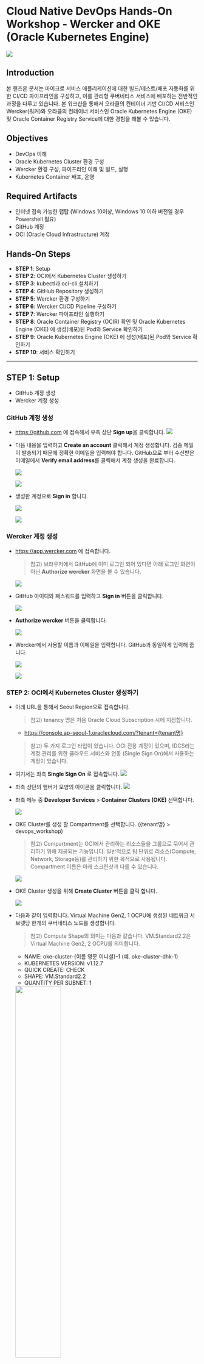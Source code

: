 # Cloud Native DevOps Hands-On Workshop - Wercker and OKE (Oracle Kubernetes Engine)

![](images/header.png)

## Introduction
본 핸즈온 문서는 마이크로 서비스 애플리케이션에 대한 빌드/테스트/배포 자동화를 위한 CI/CD 파이프라인을 구성하고, 이를 관리형 쿠버네티스 서비스에 배포하는 전반적인 과정을 다루고 있습니다. 본 워크샵을 통해서 오라클의 컨테이너 기반 CI/CD 서비스인 Wercker(워커)와 오라클의 컨테이너 서비스인 Oracle Kubernetes Engine (OKE) 및 Oracle Container Registry Service에 대한 경험을 해볼 수 있습니다. 

## Objectives
* DevOps 이해
* Oracle Kubernetes Cluster 환경 구성
* Wercker 환경 구성, 파이프라인 이해 및 빌드, 실행
* Kubernetes Container 배포, 운영

## Required Artifacts
* 인터넷 접속 가능한 랩탑 (Windows 10이상, Windows 10 이하 버전일 경우 Powershell 필요)
* GitHub 계정
* OCI (Oracle Cloud Infrastructure) 계정

## Hands-On Steps

* **STEP 1**: Setup  
* **STEP 2**: OCI에서 Kubernetes Cluster 생성하기  
* **STEP 3**: kubectl과 oci-cli 설치하기  
* **STEP 4**: GitHub Repository 생성하기  
* **STEP 5**: Wercker 환경 구성하기  
* **STEP 6**: Wercker CI/CD Pipeline 구성하기  
* **STEP 7**: Wercker 파이프라인 실행하기  
* **STEP 8**: Oracle Container Registry (OCIR) 확인 및 Oracle Kubernetes Engine (OKE) 에 생성(배포)된 Pod와 Service 확인하기  
* **STEP 9**: Oracle Kubernetes Engine (OKE) 에 생성(배포)된 Pod와 Service 확인하기  
* **STEP 10**: 서비스 확인하기

***

## **STEP 1**: Setup
* GitHub 계정 생성
* Wercker 계정 생성

### GitHub 계정 생성
* https://github.com 에 접속해서 우측 상단 **Sign up**을 클릭합니다.
![](images/github_signup.png)

* 다음 내용을 입력하고 **Create an account** 클릭해서 계정 생성합니다. 검증 메일이 발송되기 때문에 정확한 이메일을 입력해야 합니다. GitHub으로 부터 수신받은 이메일에서 **Verify email address**를 클릭해서 계정 생성을 완료합니다.

    ![](images/github_create_account.png)

    ![](images/github_verify_email.png)

* 생성한 계정으로 **Sign in** 합니다.

    ![](images/github_signin.png)

    ![](images/github_login.png)
    
### Wercker 계정 생성
* https://app.wercker.com 에 접속합니다.
    > 참고) 브라우저에서 GitHub에 이미 로그인 되어 있다면 아래 로그인 화면이 아닌 **Authorize wercker** 화면을 볼 수 있습니다.

    ![](images/wercker_login_with_github.png)

* GitHub 아이디와 패스워드를 입력하고 **Sign in** 버튼을 클릭합니다.

    ![](images/wercker_login_with_github_2.png)
    
* **Authorize wercker** 버튼을 클릭합니다.

    ![](images/wercker_login_with_github_3.png)

* Wercker에서 사용할 이름과 이메일을 입력합니다. GitHub과 동일하게 입력해 줍니다.

    ![](images/wercker_login_with_github_4.png)

    ![](images/wercker_login.png)

### **STEP 2**: OCI에서 Kubernetes Cluster 생성하기
* 아래 URL을 통해서 Seoul Region으로 접속합니다.
    > 참고) tenancy 명은 처음 Oracle Cloud Subscription 시에 지정합니다.

    * https://console.ap-seoul-1.oraclecloud.com/?tenant={tenant명}

    > 참고) 두 가지 로그인 타입이 있습니다. OCI 전용 계정이 있으며, IDCS라는 계정 관리를 위한 클라우드 서비스와 연동 (Single Sign On)해서 사용하는 계정이 있습니다.

* 여기서는 좌측 **Single Sign On** 로 접속합니다.
    ![](images/oci-login.png)

* 좌측 상단의 햄버거 모양의 아이콘을 클릭합니다.
    ![](images/oci-console.png)

* 좌측 메뉴 중 **Developer Services** > **Container Clusters (OKE)** 선택합니다.

    ![](images/oci-menu-oke.png)

* OKE Cluster를 생성 할 Compartment를 선택합니다. ({tenant명} > devops_workshop)
    > 참고) Compartment는 OCI에서 관리하는 리소스들을 그룹으로 묶어서 관리하기 위해 제공되는 기능입니다. 일반적으로 팀 단위로 리소스(Compute, Network, Storage등)를 관리하기 위한 목적으로 사용됩니다. Compartment 이름은 아래 스크린샷과 다를 수 있습니다.

    ![](images/oci-create-oke-cluster-compartment.png)

* OKE Cluster 생성을 위해 **Create Cluster** 버튼을 클릭 합니다.

    ![](images/oci-create-oke-cluster.png)

* 다음과 같이 입력합니다. Virtual Machine Gen2, 1 OCPU에 생성된 네트워크 서브넷당 한개의 쿠버네티스 노드를 생성합니다.
    > 참고) Compute Shape의 의미는 다음과 같습니다. VM.Standard2.2은 Virtual Machine Gen2, 2 OCPU를 의미합니다.
    
    * NAME: oke-cluster-{이름 영문 이니셜}-1 (예. oke-cluster-dhk-1)
    * KUBERNETES VERSION: v1.12.7
    * QUICK CREATE: CHECK
    * SHAPE: VM.Standard2.2
    * QUANTITY PER SUBNET: 1

    <img src="images/oci-create-oke-cluster-creation.png" width="50%">

* 정상적으로 완료되면 노드의 상태가 ACTIVE 상태가 됩니다. (대략 5~10분 소요)
  
  **생성 진행 과정**  
    ![](images/oci-oke-cluster-created.png)
    
  **ACTIVE 상태의 노드**  
    <img src="images/oci-created-oke-cluster.png" width="50%">

### **STEP 3**: kubectl과 oci-cli 설치하기
* **Oracle Kubernetes Engine**과 **Oracle Cloud Infrastructure** 관리, 컨트롤하기 위한 CLI (Command Line Tool)인 kubectl과 oci-cli 설치를 합니다. kubectl은 curl을 통해서 다운로드 받을 수 있지만, 아래 링크를 통해서도 다운로드 받을 수 있습니다. c:\oracle 폴더를 만들고 하위에 다운로드 받습니다.

    https://objectstorage.ap-seoul-1.oraclecloud.com/p/4XtmAEN_tm_kBuVAhWolpal_nkZyIelvgpa5ctqyKFI/n/cnaalj48pxik/b/bucket-20190707-2121/o/kubectl.exe

    > 참고) kubectl 직접 설치를 하고 싶으면 아래 curl 명령어를 통해 설치 가능합니다. 다만, curl 명령어는 Windows Prompt (cmd)에서 실행 합니다. (PowerShell 에서는 옵션이 다름)
    > ```
    > curl -LO https://storage.googleapis.com/kubernetes-release/> release/v1.15.0/bin/windows/amd64/kubectl.exe
    > ```

* 클라이언트에서 OKE 접속을 위한 kubeconfig 파일을 만드는 과정입니다. kubeconfig 파일 생성하는 과정은 OCI의 OKE Cluster 화면에서 Access **Kubeconfig** 버튼을 클릭하면 확인할 수 있습니다.

    **Access Kubeconfig 버튼** 
    ![](images/oci-oke-access-kubeconfig-1.png)

    **Kubeconfig 생성 과정**
    ![](images/oci-oke-access-kubeconfig-2.png)

    **!!! 위 내용은 oci-cli 설치 후 실행할 내용이므로 메모합니다.**

* kubeconfig 파일 생성을 위해서 우선 **oci-cli** 설치를 진행합니다. 먼저, Windows 좌측 하단의 검색 버튼을 클릭하고 **PowerShell**을 입력한 후 **Windows PowerShell**을 관리자 모드(중요)로 실행합니다.

    <img src="images/windows-search-powershell.png" width="50%">

    ![](images/windows-powershell.png)


* **Windows PowerShell**에서 다음과 같이 실행하여 oci-cli를 설치합니다.

    > oci-cli 설치를 위해 Python이 자동으로 설치됩니다.
    ```
    # Set-ExecutionPolicy RemoteSigned

    # powershell -NoProfile -ExecutionPolicy Bypass -Command "iex ((New-Object System.Net.WebClient).DownloadString('https://raw.githubusercontent.com/oracle/oci-cli/master/scripts/install/install.ps1'))"
    ```

* 설치 진행과정에서 oci-cli 설치 경로를 지정해 줍니다. 경로는 기본 경로(c:\Users\사용자명\, 이하 $HOME)에 설치해도 되지만, Windows의 경우 사용자명에 공백이 있으면 설치가 되지 않습니다. 사용자명에 공백이 있을 경우에는 다음과 같이 c:\oracle 경로에 설치합니다. (공백이 없으면 기본 경로에 설치)
    **!!사용자명에 한글 이외의 다른 문자가 포함되어 있을 경우 Python 설치하면서 오류가 발생합니다. 이 경우 영문으로만 구성된 다른 사용자로 로그인합니다**
    ```
    1. c:\oracle\oci-cli
    2. c:\oracle\bin
    3. c:\oracle\bin\oci-cli-scripts
    4. 추가 패키지 설치 여부 (설치 없이 엔터 치고 넘어갑니다)
    ```

* 설치가 완료되면 **PowerShell** 에서 oci-cli 설치를 확인합니다.

    > 참고) 명령어 실행이 안되면 **PowerShell** 을 종료 후 다시 시작합니다(관리자 모드) 

    ```
    # oci -v
    ```

* 이제 oci-cli 툴을 사용해서 OCI 접속을 위한 환경 구성파일을 생성합니다. 필요한 정보는 다음과 같습니다.

    1. User OCID
        * User OCID는 OCI Console 우측 상단의 사용자 아이콘을 클릭한 후 아이디를 선택하면 확인할 수 있습니다.
        ![](images/oci-get-user-ocid.png)
        oci-cli 설치를 위해 필요하기 때문에 User OCID를 복사해서 메모합니다.
        ![](images/oci-get-user-ocid-copy.png)
    2. Tenancy OCID  
        Tenancy OCID는 OCI Console 우측 상단의 사용자 아이콘을 클릭한 후 Tenancy를 선택하면 확인할 수 있습니다.
        ![](images/oci-get-tenancy-ocid.png)
        oci-cli 설치를 위해 필요하기 때문에 Tenancy OCID를 복사해서 메모합니다.
        ![](images/oci-get-tenancy-ocid-copy.png)
    3. Region  
        여기서는 서울 리전을 사용합니다. (ap-seoul-1)

* 위에서 얻은 정보를 사용해서 oci-cli 설정을 진행합니다. **Windows Powershell(관리자 모드)** 에서 다음과 같이 입력합니다.
    ```
    # oci setup config
    ```

    * Enter a location for your config
        * **Enter (그냥 Enter 치면 $HOME\\.oci 폴더가 기본 폴더로 설정됩니다)**
    * Enter a user OCID
        * **위에서 얻은 자신의 User OCID**
    * Enter a tenancy OCID
        * **위에서 얻은 Tenancy OCID**
    * Enter a region
        * **ap-seoul-1**
    * Do you want to generate a new RSA key pair? (SSH Key Pair가 생성됨, 다음 단계에서 OCI에 Public 키를 등록해줌)
        * **y**
    * Enter the location of your private key file:
        * **$HOME\\.oci\oci_api_key.pem**

* $HOME\\.oci 폴더와 그 안에 config 파일, SSH Key Pair(.pem)가 생성됩니다. oci-cli가 OCI에 접속할 수 있도록 생성된 공개키(oci_api_key_public.pem)를 OCI에 등록합니다.  
아래와 같이 우측 상단의 사용자 아이콘 클릭 후 사용자 아이디를 클릭 합니다.
    ![](images/oci-get-user-ocid.png)

* 좌측 **API Keys** 메뉴 선택 후 **Add Public Key** 버튼 클릭합니다. **PUBLIC KEY** 영역에 위에서 생성한 키 중에서 oci_api_key_public.pem 파일의 내용을 복사해서 붙여넣기 한 후 **Add** 버튼을 클릭합니다.
    ![](images/oci-add-api-key.png)

* oci-cli 설정이 완료되었습니다. 다음은 kubeconfig를 생성합니다. 먼저 **Windows PowerShell**을 통해서 다음과 같이 실행해서 oracle 폴더 하위에 .kube 폴더를 생성합니다.
    ```
    # cd $HOME

    # mkdir .kube
    ```
 
* 앞에서 생성한 OKE Cluster의 kubeconfig 생성 명령어를 실행합니다. 다음과 같은 형태로 아래는 예시입니다.

    ```
    # oci ce cluster create-kubeconfig --cluster-id ocid1.cluster.oc1.ap-seoul-1.aaaaaaaaae2dey3fha3diylfgrtgknrugbtdgnjwha2tizddhctdeobrhe4d --file $HOME/.kube/config --region ap-seoul-1
    ```

* 생성된 kubeconfig 파일을 확인합니다.
    ```
    # cd $HOME\.kube

    # type config
    ```

    > 참고) OCI에 구성된 OKE(Kubernetes Engine)를 관리하고 배포하기 위해서 Kubernetes Master Server와 접속을 위한 Auth Token이 필요한데, 이 정보가 kubeconfig 파일에 존재합니다. oci-cli을 통해서 OKE에 대한 kubeconfig 파일을 생성하는 과정이었으며, OKE를 CLI를 통해 관리, 제어를 위해서 kubectl을 사용합니다.

### **STEP 4**: GitHub Repository 생성하기
* https://github.com 에 접속 후 우측 상단의 **Sign in** 클릭 하여 로그인합니다. 좌측 **Create a repository**를 클릭 합니다.

    ![](images/github-create-repo.png)

* **Repository name**을 다음과 같이 입력하고 **Create repository**를 클릭 합니다.
    * Repository name
        * cloud-native-devops-workshop-wercker-oke

    ![](images/github-create-name-repo.png)

* **Import code**를 클릭합니다. 

    > 보통은 비어있는 Repository로 생성하지만, 여기서는 실습을 위해 제공된 Repository의 소스를 가져오기 위해 Import하여 생성합니다.

    ![](images/github-import-code.png)

* 가져올 GitHub Repository URL을 다음과 같이 입력합니다.
    * Your old repository’s clone URL
        * https://github.com/MangDan/cloud-native-devops-workshop-wercker-oke

    ![](images/github-clone-url-import.png)

* **Import 완료**가 되면 Repository 링크를 클릭해서 확인합니다.
    ![](images/github-import-complete.png)

* **Import 완료**
    ![](images/github-get-repository.png)
    
    > 참고) 2개의 마이크로 서비스(Microprofile, Spring-Boot)와 1개의 UI, wercker와 kubernetes 배포를 위한 환경 설정이 포함되어 있습니다.

### **STEP 5**: Wercker 환경 구성하기
* https://app.wercker.com 에 접속 후 **LOG IN WITH GITHUB** 클릭 후 생성한 계정을 통해 로그인해서 **Create your first application** 을 클릭합니다. 
    > 참고) Wercker Application은 하나의 Git Repository와 연결되는 파이프라인을 구성하기 위한 단위입니다.

    ![](images/wecker-create-first-app.png)

* **Select SCM**에서 GitHub을 선택합니다.

    ![](images/wercker-create-select-scm.png)

* 앞에서 생성한 GitHub Repository가 보입니다. 선택 후 **Next** 버튼을 클릭 합니다.

    ![](images/github-select-repo.png)

* Git Repository 접속에 필요한 SSH key 설정을 합니다. 실습에서는 SSH key 없이 진행합니다. **Next** 버튼을 클릭 합니다.

    ![](images/wercker-setup-ssh-key.png)

* **Create**버튼을 클릭해서 Wercker Application을 생성합니다.

    ![](images/wercker-app-create.png)

* **Wercker Application 생성**
    ![](images/wercker-app-created.png)


* Wercker Application에서 **Oracle Container Registry** 에 컨테이너 이미지를 푸시하기 위한 설정을 합니다. 상단 탭 메뉴중에서 **Environment**를 선택합니다.

    ![](images/wercker-env.png)

    여기서 필요한 Key와 Value는 다음과 같습니다. 
    1. OCI_AUTH_TOKEN
    2. DOCKER_REGISTRY
    3. DOCKER_USERNAME
    4. DOCKER_REPO
    5. KUBERNETES_MASTER
    6. KUBERNETES_AUTH_TOKEN
    
    > 여기서 KUBERNETES_MASTER와 KUBERNETES_AUTH_TOKEN은 $HOME/.kube/config (kubeconfig) 파일의 내용을 참조해서 설정합니다.

    1. OCI_AUTH_TOKEN
        * OCI Console 우측 상단의 사용자 아이디를 클릭 후 좌측 **Auth Tokens**를 선택한 후 **Generate Token**을 클릭합니다.
        ![](images/oci-generate-auth-token.png)
        
        DESCRIPTION에 임의로 **Wercker Token**이라고 입력한 후 **Generate Token** 버튼을 클릭합니다.

        ![](images/oci-generate-token-copy.png)
        
        생성된 토큰을 복사한 후 Wercker에 다음과 같이 입력하고 Add 버튼을 클릭합니다.

        **Key:** OCI_AUTH_TOKEN  
        **Value:** 토큰 값 (예. 8K2}JTG96[d82{XXVWRq)

        ![](images/wercker-env-key1.png)
        
    2. DOCKER_REGISTRY
        * 여기서는 서울 리전에 있는 Registry를 사용하도록 하겠습니다.

        **Key:** DOCKER_REGISTRY  
        **Value:** icn.ocir.io

        > Container Registry는 각 리전별로 존재합니다. Registry는 리전키 + ocir.io로 구성되는데, 리전키의 경우는 현재 icn(서울), nrt(도쿄), yyz(토론토), fra(프랑크푸르트), lhr(런던), iad(애쉬번), phx(피닉스)입니다. 

    3. DOCKER_USERNAME
        * Docker Username은 OCI 사용자 아이디입니다. OCI Console 우측 상단의 사람 아이콘을 클릭해서 확인할 수 있습니다. 여기에 Tenancy명이 필요합니다. 아래 Value는 예시이며, 보통 다음과 같이 구성됩니다.

        **Key:** DOCKER_USERNAME  
        **Value:** {tenant명}/oracleidentitycloudservice/donghu.kim@oracle.com

    4. DOCKER_REPO
        * Docker Repository이름으로 Tenancy명 + {레파지토리명}입니다. 다음과 같이 레파지토리 이름을 지정합니다.

        **!!! Repository는 Tenancy에서 공통으로 사용하기 때문에 각자 레파지토리 이름이 달라야 하므로, 영문 이니셜을 뒤에 붙입니다.**

        **Key:** DOCKER_REPO  
        **Value:** {tenant명}/oracle-devops-workshop-{자신의 영문 이니셜}

    5. KUBERNETES_MASTER는 $HOME/.kube/config 파일에서 얻을 수 있습니다. 해당 파일을 편집기로 열거나, **Windows Powershell**에서 **type config**로 출력해서 MASTER 서버 주소를 복사 후 입력합니다.

        ![](images/oci-oke-kubeconfig-master-server.png)
  
        **Key:** KUBERNETES_MASTER  
        **Value:**: KUBERNETES SERVER MASTER URL (예. https://c3donjwgqzd.ap-seoul-1.clusters.oci.oraclecloud.com:6443)

    6. KUBERNETES_AUTH_TOKEN도 마찬가지로 .kube/config 파일에서 얻을 수 있습니다. 해당 파일을 편집기로 열거나, **Windows Powershell**에서 **type config**로 출력해서 AUTH TOKEN을 복사해서 입력합니다.

        ![](images/oci-oke-kubeconfig-auth-token.png)

        **Key:** KUBERNETES_AUTH_TOKEN  
        **Value:**: KUBERNETES AUTH TOKEN (예. LS0tLS1CRUdJTiBDRVJUSU................)

* Wercker Application 환경 설정을 완료한 모습입니다.
    ![](images/wercker-env-completed.png)

### **STEP 6**: Wercker CI/CD 파이프라인 구성하기
> 참고) 이미 설정이 완료된 파일이므로, 내용만 확인합니다.

* 자신의 Git Repository (cloud-native-devops-workshop-wercker-oke)에 접속하면 처음에 생성 시 가져온 파일 중에서 다음 3개의 설정 파일을 확인할 수 있습니다.

    4개의 설정 파일은 다음과 같습니다.
    * wercker.yml
        * Wercker CI/CD의 Pipeline을 구성을 위한 설정 파일
    * kube-helidon-movie-api-mp-config.yml.template
        * helidon-movie-api-mp 서비스를 Kubernetes 환경에 배포하기 위한 설정 파일
    * kube-springboot-movie-people-api-config.yml.template
        * springboot-movie-people-api 서비스를 Kubernetes 환경에 배포하기 위한 설정 파일
    * kube-jet-movie-msa-ui-config.yml.template
        * 프론트엔드 UI (Nodejs 기반)를 Kubernetes 환경에 배포하기 위한 설정 파일

* Git Repository에서 wercker.yml 파일을 클릭합니다. 다음과 같은 내용을 볼 수 있습니다. (내용이 길기 때문에 중요한 부분만 요약해서 설명합니다.)
    ```yml
    # 도커 허브에서 아래 이미지를 가져와서 빌드를 위한 컨테이너 환경을 만듭니다.
    box:
      id: jimador/docker-jdk-8-maven-node
      ports:
        - 8080

    # build 파이프라인 입니다. 각 파이프라인 안에는 작업 단위인 step이 포함됩니다. 여기서는 maven을 설치하고, 두개의 서비스를 빌드 및 JUnit 테스트를 거쳐 jar 파일을 만듭니다.
    build:
      steps:
        - script:
        - install-packages:
            packages: maven
            ...
            
    # push-release 파이프라인 입니다. 두 개의 서비스를 컨테이너 이미지화 하여 Oracle Container Registry에 Push를 합니다.
    push-release-1:
      steps:
        - internal/microprofile-docker-push:
            .... helidon(microprofile) 서비스 컨테이너 이미지 생성, 이미지 푸시

    push-release-2:
      steps:
        - internal/springboot-docker-push:
            .... spring-boot 서비스 컨테이너 이미지 생성, 이미지 푸시
    push-release-3:
      steps:
        - script:
            .... 
        - internal/docker-build:
            .... 2개의 서비스를 사용하는 프론트엔드 애플리케이션 컨테이너 이미지 생성, 이미지 푸시
        - internal/docker-push:
            .... 이미지 푸시

    # deploy-to-cluster 파이프라인 입니다. 두 개의 서비스에 대한 Pod를 Kubernetes 노드에 생성하고 서비스로 노출합니다.
    deploy-to-cluster:
      box:
        id: alpine
        cmd: /bin/sh

      steps:
      - bash-template
        
      - kubectl:
          name: delete secret
          ... Wercker에서 Docker Registry 접속을 위한 Secret이 존재할 경우 삭제

      - kubectl:
          name: create secret
          ... Wercker에서 Docker Registry 접속을 위한 Secret을 다시 생성

      - script:
          name: "Visualise Kubernetes config"
          code: cat kube-helidon-movie-api-mp-config.yml

      - kubectl:
          name: deploy helidon-movie-api-mp to kubernetes
          ... helidon-movie-api-mp 서비스 Pod 생성
    
      - script:
          name: "Visualise Kubernetes config"
          code: cat kube-springboot-movie-people-api-config.yml

      - kubectl:
          name: deploy springboot-movie-people-api to kubernetes
          ... springboot-movie-people-api 서비스 Pod 생성
      - script:
          name: "Visualise Kubernetes config"
          code: cat kube-jet-movie-msa-ui-config.yml

      - kubectl:
          name: deploy jet-movie-msa-ui to kubernetes
          ... jet-movie-msa-ui 서비스 Pod 생성
    ```

* 위 wercker.yml에는 다음과 같이 5개의 파이프라인을 임의로 정의했습니다. 
    * build
        * 프로젝트를 빌드/테스트/패키징(jar) 합니다.
    * push-release-1
        * Helidon (Microprofile) 프로젝트를 컨테이너 이미지화 하여 Container Registry에 푸시합니다.
    * push-release-2
        * Spring Boot 프로젝트를 컨테이너 이미지화 하여 Container Registry에 푸시합니다.
    * push-release-3
        * 프론트엔드 UI 프로젝트를 컨테이너 이미지화 하여 Container Registry에 푸시합니다.
    * deploy-to-cluster
        * 컨테이너 이미지를 가져와서(pull) 쿠버네티스 노드에 Pod를 생성하고 서비스를 시작합니다.

* wercker.yml 파일에 정의한 파이프라인을 Wercker에 등록하고 Workflow를 구성하는 단계입니다. 먼저 Wercker (https://app.wercker.com)에 접속한 후 **Workflows**탭을 선택합니다. 중간에 보면 **build** 파이프라인은 디폴트로 만들어져 있습니다. 아래 **Add new Pipeline** 버튼을 클릭합니다.

    ![](images/wercker-workflows-add-pipeline.png)
    
* **build**는 이미 생성되어 있기 때문에(Default) 두 번째 파이프라인인 **push-release-1**을 입력하고 **Create**버튼을 클릭합니다. 

    ![](images/wercker-create-pipeline-push-1.png)

* 다시 상단 **Workflows**탭을 클릭 합니다. 동일하게 세 번째 파이프라인인 **push-release-2**를 입력하고 **Create**버튼을 클릭합니다.

    ![](images/wercker-create-pipeline-push-2.png)

* 동일하게 네 번째 파이프라인인 **push-release-3**를 입력하고 **Create**버튼을 클릭합니다.

    ![](images/wercker-create-pipeline-push-3.png)

* 동일하게 다섯 번째 파이프라인인 **deploy-to-cluster**를 입력하고 **Create**버튼을 클릭합니다.

    ![](images/wercker-create-pipeline-2.png)

* 다시 상단 **Workflows**탭을 클릭한 후 **Workflow** 구성을 위해 **build** 파이프라인 옆 **+** 아이콘을 클릭 합니다.

    ![](images/wercker-create-workflow-add.png)

* 맨 아래 **pipeline**을 **push-release-1** 선택 후 **Add**버튼을 클릭 합니다.

    ![](images/wercker-workflow-add-1.png)

* **push-release-1** 파이프라인 옆 **+** 아이콘을 클릭 합니다.

    ![](images/wercker-workflow-add-2.png)

* **push-release-2** 선택 후 **Add**버튼을 클릭 합니다.

    ![](images/wercker-workflow-add-3.png)

* **push-release-2** 파이프라인 옆 **+** 아이콘을 클릭 합니다.

    ![](images/wercker-workflow-add-4.png)

* **push-release-3** 선택 후 **Add**버튼을 클릭 합니다.

    ![](images/wercker-workflow-add-5.png)

* **push-release-3** 파이프라인 옆 **+** 아이콘을 클릭 합니다.

    ![](images/wercker-workflow-add-6.png)

* **deploy-to-cluster** 선택 후 **Add**버튼을 클릭 합니다.

    ![](images/wercker-workflow-add-7.png)

* 완성된 Wercker Workflow 모습입니다.
    ![](images/wercker-workflow-complete.png)

### **STEP 7**: Wercker 파이프라인 실행하기
* 상단 **Runs**탭을 선택합니다. 아래 **trigger a build now.** 링크를 클릭합니다. 최초 파이프라인 실행할 경우만 이 버튼으로 실행하며, 이후부터는 GitHub의 변경사항이 발생할 경우 자동으로 빌드 파이프라인이 실행됩니다.
    ![](images/wercker-first-build.png)

* **Build** 파이프라인이 시작되었습니다.
    ![](images/wercker-start-workflow-pipeline.png)


* 모든 파이프라인 (빌드/테스트/패키징 --> 이미지 생성 및 레지스트리 등록 --> 쿠버네티스 파드 컨테이너 생성)이 오류 없이 정상적으로 완료되었습니다. 
    ![](images/wercker-workflow-pipeline-run-completed.png)

  
### **STEP 8**: Oracle Container Registry (OCIR) 확인 및 Oracle Kubernetes Engine (OKE) 에 생성(배포)된 Pod와 Service 확인하기
* OCI에 접속 (https://console.ap-seoul-1.oraclecloud.com?tenant={tenant명}) 후 좌측 **Developer Services** > **Registry (OCIR)** 클릭 합니다.
    ![](images/oci-menu-ocir.png)

* OCIR에 이미지가 등록되었습니다. 현재 Helidon(Microprofile)과 Spring Boot 서비스, 프론트엔드 UI 애플리케이션 이미지가 등록된 것을 확인할 수 있습니다.
    ![](images/oci-ocir-repository-1.png)

* Oracle Kubernetes Engine (OKE) 에 생성(배포)된 Pod와 Service 확인을 위해 **Windows PowerShell**을 열고 다음과 같이 명령어를 실행합니다.

    ```
    # kubectl get all
    ```

* 다음과 같이 **Running**상태의 세 개의 서비스와 서비스의 **External IP**를 확인할 수 있습니다.
    ![](images/kubectl-get-all.png)

    **!!! helidon-movie-api-mp와 springboot-movie-people-api의 External IP를 확인하고 메모합니다. 다음 단계에서 UI 프론트엔드에 적용할 것입니다.**

### **STEP 9**: GitHub 소스 업데이트 하기
* 처음에 생성한 GitHub Repository에 가서 **jet-movie-msa-ui > src > js > endpoints.json** 클릭한 후 우측 **연필** 모양 아이콘을 클릭 합니다.
    ![](images/github-modify-endpoints-1.png)

* 다음과 같이 **movies**는 **helidon-movie-api-mp** 의 서비스 External IP, **moviepeople**은 **springboot-movie-people-api** 의
External IP로 변경한 후 맨 아래 Commit 버튼을 클릭합니다.

    ![](images/github-modify-endpoints-2.png)
    ![](images/github-modify-endpoints-3.png)

* 변경된 소스로 Wercker에서 자동 빌드를 시작합니다.
    ![](images/wercker-restart-build.png)

* Wercker 파이프라인을 통해 빌드, 테스트, 컨테이너 이미지 생성, 레지스트리 전송, 쿠버네티스 Pod 생성 및 서비스 배포가 모두 완료되었습니다.
    ![](images/wercker-restart-build-completed.png)

### **STEP 10**: 서비스 확인하기
* 브라우저를 열고 다음과 같이 확인한 jet-movie-msa-ui(프론트앤드 UI) 서비스의 External IP로 접속합니다. 아래 IP는 예시입니다.
    
    * Movie Web Page
        ```
        http://132.145.86.1
        ```
    
    **Movie list**
    ![](images/ojet-ui-1.png)

    **Movie detail with people**
    ![](images/jet-movie-detail-with-people.png)
    
